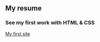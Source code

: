 ## My resume
### See my first work with HTML & CSS
[My first site](https://renatdvp.github.io/resume/)

